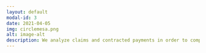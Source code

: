```yaml
---
layout: default
modal-id: 3
date: 2021-04-05
img: circlemesa.png
alt: image-alt
description: We analyze claims and contracted payments in order to compare commercial payors so that we can find opportunities for contract negotiations. We help your services speak for your organizitaion and make sure you're paid appropriately.
---
```

